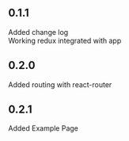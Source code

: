 ## 0.1.1
  Added change log  
  Working redux integrated with app

## 0.2.0
  Added routing with react-router

## 0.2.1
  Added Example Page 
